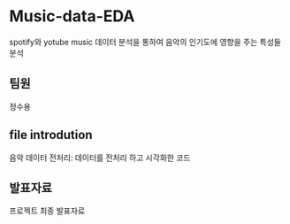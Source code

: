 # Music-data-EDA
spotify와 yotube music 데이터 분석을 통하여 음악의 인기도에 영향을 주는 특성들 분석 

## 팀원
정수용

## file introdution
음악 데이터 전처리: 데이터를 전처리 하고 시각화한 코드 

## 발표자료
프로젝트 최종 발표자료 
